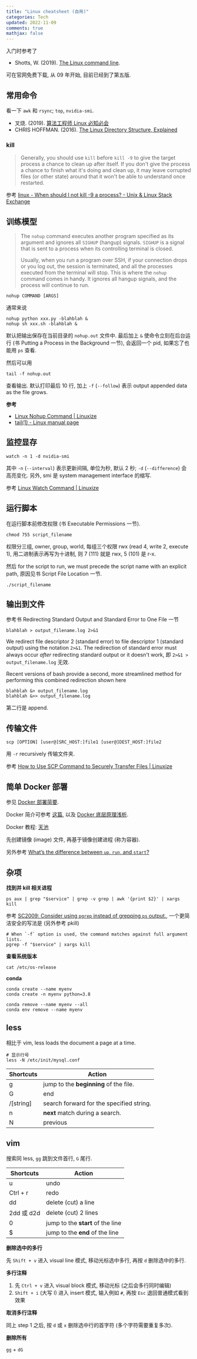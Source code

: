 ```yaml
---
title: "Linux cheatsheet (自用)"
categories: Tech
updated: 2022-11-09
comments: true
mathjax: false
---
```


入门时参考了

- Shotts, W. (2019). [The Linux command line](https://linuxcommand.org/tlcl.php).

可在官网免费下载, 从 09 年开始, 目前已经到了第五版.

<!-- more -->

## 常用命令

看一下 `awk` 和 `rsync`; `top`, `nvidia-smi`.

- 叉烧. (2019). [算法工程师 Linux 必知必会​](https://mp.weixin.qq.com/s/y97ivwbksKNpqiSNFhWJeQ)
- CHRIS HOFFMAN. (2016). [The Linux Directory Structure, Explained](https://www.howtogeek.com/117435/htg-explains-the-linux-directory-structure-explained/)

### kill

> Generally, you should use `kill` before `kill -9` to give the target process a chance to clean up after itself. If you don't give the process a chance to finish what it's doing and clean up, it may leave corrupted files (or other state) around that it won't be able to understand once restarted.

参考 [linux - When should I not kill -9 a process? - Unix & Linux Stack Exchange](https://unix.stackexchange.com/questions/8916/when-should-i-not-kill-9-a-process)

## 训练模型

> The `nohup` command executes another program specified as its argument and ignores all `SIGHUP` (hangup) signals. `SIGHUP` is a signal that is sent to a process when its controlling terminal is closed.
> 
> Usually, when you run a program over SSH, if your connection drops or you log out, the session is terminated, and all the processes executed from the terminal will stop. This is where the `nohup` command comes in handy. It ignores all hangup signals, and the process will continue to run.

```shell
nohup COMMAND [ARGS]
```

通常来说

```shell
nohup python xxx.py -blahblah &
nohup sh xxx.sh -blahblah &
```

默认把输出保存在当前目录的 `nohup.out` 文件中. 最后加上 `&` 使命令立刻在后台运行 (书 Putting a Process in the Background 一节), 会返回一个 pid, 如果忘了也能用 `ps` 查看.

然后可以用

```shell
tail -f nohup.out 
```

查看输出. 默认打印最后 10 行, 加上 `-f` (`--follow`) 表示 output appended data as the file grows.

**参考**

- [Linux Nohup Command \| Linuxize](https://linuxize.com/post/linux-nohup-command/)
- [tail(1) - Linux manual page](https://man7.org/linux/man-pages/man1/tail.1.html)

## 监控显存

```shell
watch -n 1 -d nvidia-smi
```

其中 `-n` (`--interval`) 表示更新间隔, 单位为秒, 默认 2 秒; `-d` (`--difference`) 会高亮变化. 另外, smi 是 system management interface 的缩写.

参考 [Linux Watch Command \| Linuxize](https://linuxize.com/post/linux-watch-command/)

## 运行脚本

在运行脚本前修改权限 (书 Executable Permissions 一节).

```shell
chmod 755 script_filename
```

权限分三组, owner, group, world, 每组三个权限 rwx (read 4, write 2, execute 1), 用二进制表示再写为十进制, 则 7 (111) 就是 rwx, 5 (101) 是 r-x.

然后 for the script to run, we must precede the script name with an explicit path, 原因见书 Script File Location 一节.

```shell
./script_filename
```

## 输出到文件

参考书 Redirecting Standard Output and Standard Error to One File 一节

```shell
blahblah > output_filename.log 2>&1
```

We redirect file descriptor 2 (standard error) to file descriptor 1 (standard output) using the notation `2>&1`. The redirection of standard error must always occur *after* redirecting standard output or it doesn't work, 即 `2>&1 > output_filename.log` 无效.

Recent versions of bash provide a second, more streamlined method for performing this combined redirection shown here

```shell
blahblah &> output_filename.log
blahblah &>> output_filename.log
```

第二行是 append.

## 传输文件

```shell
scp [OPTION] [user@]SRC_HOST:]file1 [user@]DEST_HOST:]file2
```

用 `-r` recursively 传输文件夹.

参考 [How to Use SCP Command to Securely Transfer Files \| Linuxize](https://linuxize.com/post/how-to-use-scp-command-to-securely-transfer-files/)

## 简单 Docker 部署

参见 [Docker 部署简要](https://shiina18.github.io/tech/2022/08/19/docker/).

Docker 简介可参考 [这篇](https://zhuanlan.zhihu.com/p/187505981), 以及 [Docker 底层原理浅析](https://mp.weixin.qq.com/s/0jFHlWAeH5avIO2NLpTmGA).

Docker 教程: [天池](https://tianchi.aliyun.com/competition/entrance/231759/information)

先创建镜像 (image) 文件, 再基于镜像创建进程 (称为容器).

另外参考 [What’s the difference between `up`, `run`, and `start`?](https://docs.docker.com/compose/faq/#whats-the-difference-between-up-run-and-start)

## 杂项

**找到并 kill 相关进程**

```shell
ps aux | grep "$service" | grep -v grep | awk '{print $2}' | xargs kill
```

参考 [SC2009: Consider using `pgrep` instead of grepping `ps` output.](https://github.com/koalaman/shellcheck/wiki/SC2009), 一个更简洁安全的写法是 (另外参考 pkill)

```shell
# When `-f` option is used, the command matches against full argument lists. 
pgrep -f "$service" | xargs kill
```

**查看系统版本**

```shell
cat /etc/os-release
```

**conda**

```shell
conda create --name myenv
conda create -n myenv python=3.8

conda remove --name myenv --all
conda env remove --name myenv
```

## less

相比于 vim, less loads the document a page at a time. 

```shell
# 显示行号
less -N /etc/init/mysql.conf
```

| Shortcuts |                  Action                  |
| --------- | ---------------------------------------- |
| g         | jump to the **beginning** of the file.   |
| G         | end                                      |
| /[string] | search forward for the specified string. |
| n         | **next** match during a search.          |
| N         | previous                                 |


## vim

搜索同 less, `gg` 跳到文件首行, `G` 尾行.

| Shortcuts  |              Action               |
| ---------- | --------------------------------- |
| u          | undo                              |
| Ctrl + r   | redo                              |
| dd         | delete (cut) a line               |
| 2dd 或 d2d | delete (cut) 2 lines              |
| 0          | jump to the **start** of the line |
| $          | jump to the **end** of the line   |

**删除选中的多行**

先 `Shift + v` 进入 visual line 模式, 移动光标选中多行, 再按 `d` 删除选中的多行.

**多行注释**

1. 先 `Ctrl + v` 进入 visual block 模式, 移动光标 (之后会多行同时编辑)
2. `Shift + i` (大写 I) 进入 insert 模式, 输入例如 `#`, 再按 `Esc` 退回普通模式看到效果

**取消多行注释**

同上 step 1 之后, 按 `d` 或 `x` 删除选中行的首字符 (多个字符需要重复多次).

**删除所有**

`gg` + `dG`
